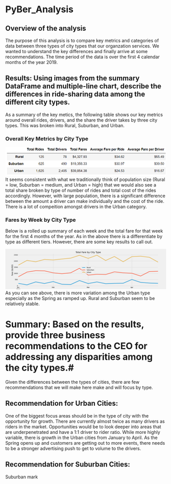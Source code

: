 # PyBer_Analysis
## Overview of the analysis
The purpose of this analysis is to compare key metrics and categories of data between three types of city types that our organzation services. We wanted to understand the key differences and finally arrive at some recommendations. The time period of the data is over the first 4 calendar months of the year 2019.
## Results: Using images from the summary DataFrame and multiple-line chart, describe the differences in ride-sharing data among the different city types.
As a summary of the key metics, the following table shows our key metrics around overall rides, drivers, and the share the driver takes by three city types. This was broken into Rural, Suburban, and Urban.
### Overall Key Metrics by City Type
![](https://github.com/NortonAAA/Pyber_Analysis/blob/main/analysis/pyber_summary_DF.png)
It seems consistent with what we traditionally think of population size (Rural = low, Suburban = medium, and Urban = high) that we would also see a total share broken by type of number of rides and total cost of the rides accordingly. However, with large population, there is a significant difference between the amount a driver can make individually and the cost of the ride. There is a lot of compeition amongst drivers in the Urban category. 
### Fares by Week by City Type
Below is a rolled up summary of each week and the total fare for that week for the first 4 months of the year. As in the above there is a differentiate by type as different tiers. However, there are some key results to call out.

![](https://github.com/NortonAAA/Pyber_Analysis/blob/main/analysis/Pyber_fare_summary.png)
As you can see above, there is more variation among the Urban type especially as the Spring as ramped up. Rural and Suburban seem to be relatively stable.

# Summary: Based on the results, provide three business recommendations to the CEO for addressing any disparities among the city types.# 
Given the differences between the types of cities, there are few recommendations that we will make here make and will focus by type.
## Recommendation for Urban Cities:
One of the biggest focus areas should be in the type of city with the opportunity for growth. There are currently almost twice as many drivers as riders in the market. Opportunities would be to look deeper into areas that are underpenetrated and have a 1:1 driver to rider ratio. While more highly variable, there is growth in the Urban cities from January to April. As the Spring opens up and customers are getting out to more events, there needs to be a stronger advertising push to get to volume to the drivers.
## Recommendation for Suburban Cities:
Suburban mark 
